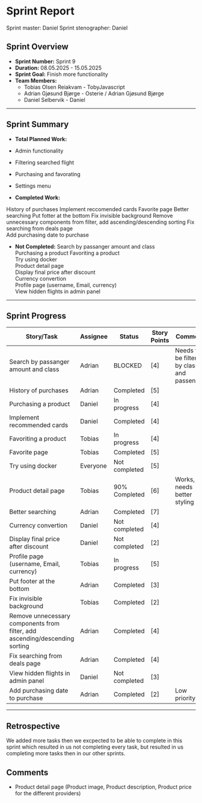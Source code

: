 # **Sprint Report**

Sprint master: Daniel
Sprint stenographer: Daniel

## **Sprint Overview**

- **Sprint Number:** Sprint 9
- **Duration:** 08.05.2025 - 15.05.2025
- **Sprint Goal:** Finish more functionality
- **Team Members:**
  - Tobias Olsen Reiakvam - TobyJavascript
  - Adrian Gjøsund Bjørge - Osterie / Adrian Gjøsund Bjørge
  - Daniel Selbervik - Daniel

---

## **Sprint Summary**

- **Total Planned Work:**
- Admin functionality 
- Filtering searched flight
- Purchasing and favorating
- Settings menu

- **Completed Work:**

History of purchases
Implement reccomended cards
Favorite page
Better searching
Put fotter at the bottom
Fix invisible background
Remove unnecessary components from filter, add ascending/descending sorting
Fix searching from deals page  
Add purchasing date to purchase   

- **Not Completed:**
Search by passanger amount and class   
Purchasing a product
Favoriting a product    
Try using docker    
Product detail page   
Display final price after discount   
Currency convertion    
Profile page (username, Email, currency)   
View hidden flights in admin panel    

---

## **Sprint Progress**

| Story/Task                                                                  | Assignee | Status        | Story Points | Comments                                     |
| --------------------------------------------------------------------------- | -------- | ------------- | ------------ | -------------------------------------------- |
| Search by passanger amount and class                                        | Adrian   | BLOCKED       | [4]          | Needs to be filtered by class and passengers |
| History of purchases                                                        | Adrian   | Completed     | [5]          |                                              |
| Purchasing a product                                                        | Daniel   | In progress   | [4]          |                                              |
| Implement recommended cards                                                 | Daniel   | Completed     | [4]          |                                              |
| Favoriting a product                                                        | Tobias   | In progress   | [4]          |                                              |
| Favorite page                                                               | Tobias   | Completed     | [5]          |                                              |
| Try using docker                                                            | Everyone | Not completed | [5]          |                                              |
| Product detail page                                                         | Tobias   | 90% Completed     | [6]          | Works, but needs better styling              |
| Better searching                                                            | Adrian   | Completed     | [7]          |                                              |
| Currency convertion                                                         | Daniel   | Not completed | [4]          |                                              |
| Display final price after discount                                          | Daniel   | Not completed | [2]          |                                              |
| Profile page (username, Email, currency)                                    | Tobias   | In progress   | [5]          |                                              |
| Put footer at the bottom                                                    | Adrian   | Completed     | [3]          |                                              |
| Fix invisible background                                                    | Tobias   | Completed     | [2]          |                                              |
| Remove unnecessary components from filter, add ascending/descending sorting | Adrian   | Completed     | [4]          |                                              |
| Fix searching from deals page                                               | Adrian   | Completed     | [4]          |                                              |
| View hidden flights in admin panel                                          | Daniel   | Not completed | [3]          |                                              |
| Add purchasing date to purchase                                             | Adrian   | Completed     | [2]          | Low priority                                 |

---
## **Retrospective**
We added more tasks then we excpected to be able to complete in this sprint which resulted in us not completing every task, but resulted in us completing more tasks then in our other sprints.


## Comments
- Product detail page (Product image, Product description, Product price for the different providers)